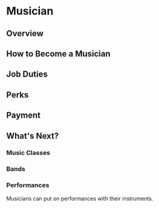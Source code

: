 # Musician

## Overview
## How to Become a Musician

## Job Duties

## Perks
## Payment
## What's Next?
### Music Classes
### Bands
### Performances
Musicians can put on performances with their instruments.
